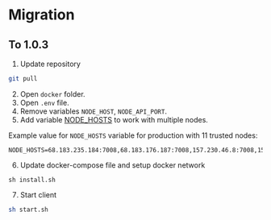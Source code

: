 # Migration

## To 1.0.3

1. Update repository

```bash
git pull
```

2. Open `docker` folder.
3. Open `.env` file.
4. Remove variables `NODE_HOST`, `NODE_API_PORT`.
5. Add variable [NODE_HOSTS](setup/environment.md#ddk-node-hosts) to work with multiple nodes.

Example value for `NODE_HOSTS` variable for production with 11 trusted nodes:

```
NODE_HOSTS=68.183.235.184:7008,68.183.176.187:7008,157.230.46.8:7008,159.65.131.165:7008,157.230.46.24:7008,157.230.38.119:7008,157.230.38.212:7008,157.230.33.130:7008,178.128.122.117:7008,178.128.123.4:7008,178.128.127.51:7008,128.199.198.201:7008,134.209.202.58:7008,203.130.48.126:7008,31.28.161.179:7008
```
6. Update docker-compose file and setup docker network

```
sh install.sh
```

7. Start client

```bash
sh start.sh
```
